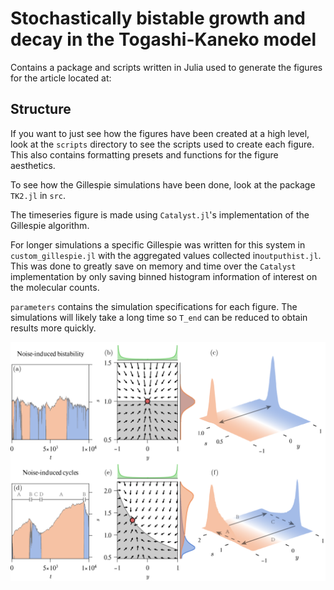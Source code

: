 # Stochastically bistable growth and decay in the Togashi-Kaneko model

Contains a package and scripts written in Julia used to generate the figures for the article located at:


## Structure

If you want to just see how the figures have been created at a high level, look at the `scripts` directory to see the scripts used to create each figure. This also contains formatting presets and functions for the figure aesthetics.

To see how the Gillespie simulations have been done, look at the package `TK2.jl` in `src`.

The timeseries figure is made using `Catalyst.jl`'s implementation of the Gillespie algorithm.

For longer simulations a specific Gillespie was written for this system in `custom_gillespie.jl` with the aggregated values collected in`outputhist.jl`. This was done to greatly save on memory and time over the `Catalyst` implementation by only saving binned histogram information of interest on the molecular counts.

`parameters` contains the simulation specifications for each figure. The simulations will likely take a long time so `T_end` can be reduced to obtain results more quickly.

![Stochastically bistable growth and decay in the Togashi-Kaneko model figure](https://raw.githubusercontent.com/jeremyworsfold/Noise-Induced-cycles-TK2/main/figures/02-timeseries-and-cycles.png)